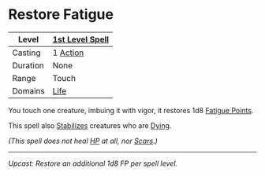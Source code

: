 # Restore Fatigue

| Level    | [1st Level Spell](1st%20Level%20Spells.md)        |
| -------- | --------------------------------------------------- |
| Casting  | 1 [Action](../../../../Game%20Procedures/Action.md) |
| Duration | None                                                |
| Range    | Touch                                               |
| Domains  | [Life](../../../Spell%20Domains/Life.md)            |

You touch one creature, imbuing it with vigor, it restores 1d8 [Fatigue Points](../../../../Player%20Characters/Derived%20Statistics/Fatigue%20Points.md).

This spell also [Stabilizes](../../../../Conditions/Stabilized.md) creatures who are [Dying](../../../../Conditions/Dying.md).

*(This spell does not heal [HP](../../../../Player%20Characters/Derived%20Statistics/Health%20Points.md) at all, nor [Scars](../../../../Player%20Characters/Derived%20Statistics/Scars.md).)*

---
*Upcast: Restore an additional 1d8 FP per spell level.*
